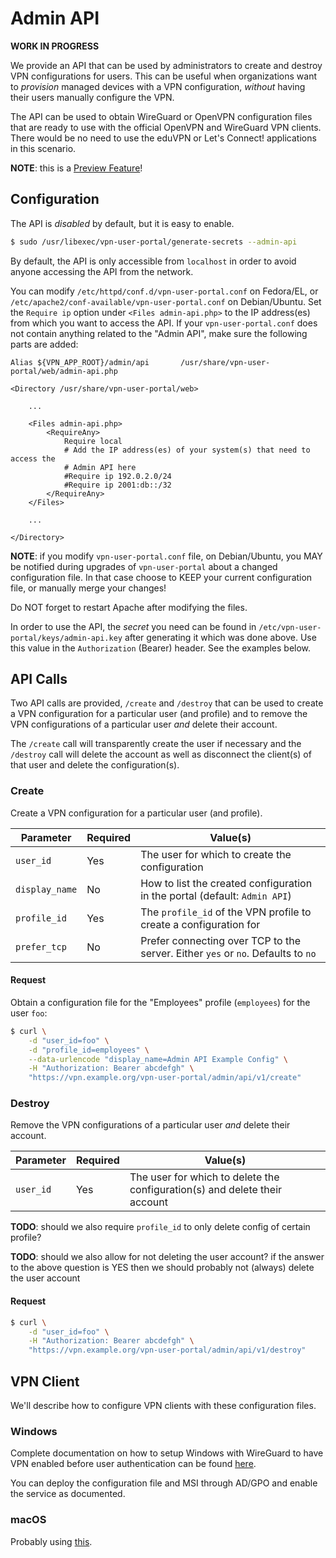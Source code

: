 # Admin API

**WORK IN PROGRESS**

We provide an API that can be used by administrators to create and destroy VPN 
configurations for users. This can be useful when organizations want to 
_provision_ managed devices with a VPN configuration, _without_ having their 
users manually configure the VPN.

The API can be used to obtain WireGuard or OpenVPN configuration files that 
are ready to use with the official OpenVPN and WireGuard VPN clients. There 
would be no need to use the eduVPN or Let's Connect! applications in this 
scenario.

**NOTE**: this is a [Preview Feature](PREVIEW_FEATURES.md)!

## Configuration

The API is _disabled_ by default, but it is easy to enable.

```bash
$ sudo /usr/libexec/vpn-user-portal/generate-secrets --admin-api
```

By default, the API is only accessible from `localhost` in order to avoid 
anyone accessing the API from the network.

You can modify `/etc/httpd/conf.d/vpn-user-portal.conf` on Fedora/EL, or 
`/etc/apache2/conf-available/vpn-user-portal.conf` on Debian/Ubuntu. Set the 
`Require ip` option under `<Files admin-api.php>` to the IP address(es) from
which you want to access the API. If your `vpn-user-portal.conf` does not 
contain anything related to the "Admin API", make sure the following parts are
added:

```
Alias ${VPN_APP_ROOT}/admin/api       /usr/share/vpn-user-portal/web/admin-api.php

<Directory /usr/share/vpn-user-portal/web>

    ...
    
    <Files admin-api.php>
        <RequireAny>
            Require local
            # Add the IP address(es) of your system(s) that need to access the
            # Admin API here
            #Require ip 192.0.2.0/24
            #Require ip 2001:db::/32
        </RequireAny>
    </Files>

    ...
 
</Directory>
```

**NOTE**: if you modify `vpn-user-portal.conf` file, on Debian/Ubuntu, you MAY 
be notified during upgrades of `vpn-user-portal` about a changed configuration 
file. In that case choose to KEEP your current configuration file, or manually 
merge your changes!

Do NOT forget to restart Apache after modifying the files.

In order to use the API, the _secret_ you need can be found in 
`/etc/vpn-user-portal/keys/admin-api.key` after generating it which was done
above. Use this value in the `Authorization` (Bearer) header. See the examples
below.

## API Calls

Two API calls are provided, `/create` and `/destroy` that can be used to create 
a VPN configuration for a particular user (and profile) and to remove the VPN 
configurations of a particular user *and* delete their account.

The `/create` call will transparently create the user if necessary and the 
`/destroy` call will delete the account as well as disconnect the client(s) of
that user and delete the configuration(s).

### Create

Create a VPN configuration for a particular user (and profile).

| Parameter      | Required | Value(s)                                                                         |
| -------------- | -------- | -------------------------------------------------------------------------------- |
| `user_id`      | Yes      | The user for which to create the configuration                                   |
| `display_name` | No       | How to list the created configuration in the portal (default: `Admin API`)       |
| `profile_id`   | Yes      | The `profile_id` of the VPN profile to create a configuration for                |
| `prefer_tcp`   | No       | Prefer connecting over TCP to the server. Either `yes` or `no`. Defaults to `no` |

#### Request

Obtain a configuration file for the "Employees" profile (`employees`) for the 
user `foo`:

```bash
$ curl \
    -d "user_id=foo" \
    -d "profile_id=employees" \
    --data-urlencode "display_name=Admin API Example Config" \
    -H "Authorization: Bearer abcdefgh" \
    "https://vpn.example.org/vpn-user-portal/admin/api/v1/create"
```

### Destroy

Remove the VPN configurations of a particular user *and* delete their account.

| Parameter      | Required | Value(s)                                                                                     |
| -------------- | -------- | -------------------------------------------------------------------------------------------- |
| `user_id`      | Yes      | The user for which to delete the configuration(s) and delete their account                   |

**TODO**: should we also require `profile_id` to only delete config of certain 
profile?

**TODO**: should we also allow for not deleting the user account? if the answer
to the above question is YES then we should probably not (always) delete the 
user account

#### Request

```bash
$ curl \
    -d "user_id=foo" \
    -H "Authorization: Bearer abcdefgh" \
    "https://vpn.example.org/vpn-user-portal/admin/api/v1/destroy"
```

## VPN Client

We'll describe how to configure VPN clients with these configuration files. 

### Windows

Complete documentation on how to setup Windows with WireGuard to have VPN 
enabled before user authentication can be found 
[here](https://github.com/WireGuard/wireguard-windows/blob/master/docs/enterprise.md).

You can deploy the configuration file and MSI through AD/GPO and enable the 
service as documented.

### macOS

Probably using 
[this](https://github.com/WireGuard/wireguard-apple/blob/master/MOBILECONFIG.md).

